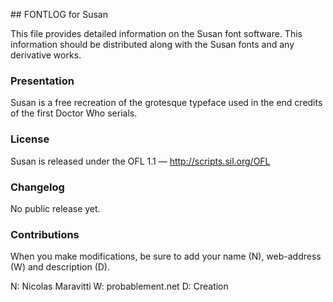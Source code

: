 ## FONTLOG for Susan

This file provides detailed information on the Susan font software. This information should be distributed along with the Susan fonts and any derivative works.

### Presentation

Susan is a free recreation of the grotesque typeface used in the end credits of the first Doctor Who serials.

### License

Susan is released under the OFL 1.1 — http://scripts.sil.org/OFL

### Changelog

No public release yet.

### Contributions

When you make modifications, be sure to add your name (N), web-address (W) and description (D).

N: Nicolas Maravitti
W: probablement.net
D: Creation
